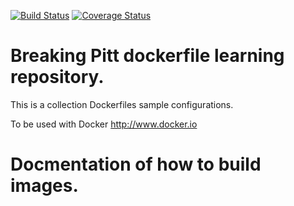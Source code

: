[![Build Status](https://travis-ci.org/BreakingPitt/dockerfiles.svg?branch=master)](https://travis-ci.org/BreakingPitt/dockerfiles)
[![Coverage Status](https://coveralls.io/repos/github/BreakingPitt/dockerfiles/badge.svg?branch=master)](https://coveralls.io/github/BreakingPitt/dockerfiles?branch=master)

# Breaking Pitt dockerfile learning repository.

This is a collection Dockerfiles sample configurations.

To be used with Docker http://www.docker.io

# Docmentation of how to build images.
